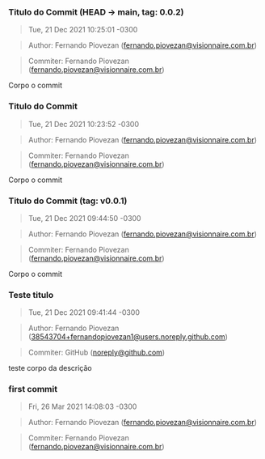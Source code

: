 ### Titulo do Commit (HEAD -> main, tag: 0.0.2)
>Tue, 21 Dec 2021 10:25:01 -0300

>Author: Fernando Piovezan (fernando.piovezan@visionnaire.com.br)

>Commiter: Fernando Piovezan (fernando.piovezan@visionnaire.com.br)

Corpo o commit



### Titulo do Commit
>Tue, 21 Dec 2021 10:23:52 -0300

>Author: Fernando Piovezan (fernando.piovezan@visionnaire.com.br)

>Commiter: Fernando Piovezan (fernando.piovezan@visionnaire.com.br)

Corpo o commit



### Titulo do Commit (tag: v0.0.1)
>Tue, 21 Dec 2021 09:44:50 -0300

>Author: Fernando Piovezan (fernando.piovezan@visionnaire.com.br)

>Commiter: Fernando Piovezan (fernando.piovezan@visionnaire.com.br)

Corpo o commit



### Teste titulo
>Tue, 21 Dec 2021 09:41:44 -0300

>Author: Fernando Piovezan (38543704+fernandopiovezan1@users.noreply.github.com)

>Commiter: GitHub (noreply@github.com)

teste corpo da descrição


### first commit
>Fri, 26 Mar 2021 14:08:03 -0300

>Author: Fernando Piovezan (fernando.piovezan@visionnaire.com.br)

>Commiter: Fernando Piovezan (fernando.piovezan@visionnaire.com.br)




